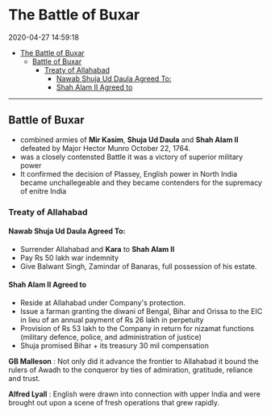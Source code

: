 # The Battle of Buxar

2020-04-27 14:59:18

- [The Battle of Buxar](#the-battle-of-buxar)
  - [Battle of Buxar](#battle-of-buxar)
    - [Treaty of Allahabad](#treaty-of-allahabad)
      - [Nawab Shuja Ud Daula Agreed To:](#nawab-shuja-ud-daula-agreed-to)
      - [Shah Alam II Agreed to](#shah-alam-ii-agreed-to)


---

## Battle of Buxar

- combined armies of **Mir Kasim**, **Shuja Ud Daula** and **Shah Alam II** defeated by Major Hector Munro October 22, 1764.
- was a closely contensted Battle it was a victory of superior military power
- It confirmed the decision of Plassey, English power in North India became unchallegeable and they became contenders for the supremacy of enitre India

### Treaty of Allahabad

#### Nawab Shuja Ud Daula Agreed To:

- Surrender Allahabad and **Kara** to **Shah Alam II**
- Pay Rs 50 lakh war indemnity
- Give Balwant Singh, Zamindar of Banaras, full possession of his estate.

#### Shah Alam II Agreed to

- Reside at Allahabad under Company's protection.
- Issue a farman granting the diwani of Bengal, Bihar and Orissa to the EIC in lieu of an annual payment of Rs 26 lakh in perpetuity
- Provision of Rs 53 lakh to the Company in return for nizamat functions (military defence, police, and administration of justice)
- Shuja promised Bihar + its treasury 30 mil compensation

**GB Malleson** : Not only did it advance the frontier to Allahabad it bound the rulers of Awadh to the conqueror by ties of admiration, gratitude, reliance and trust. 

**Alfred Lyall** : English were drawn into connection with upper India and were brought out upon a scene of fresh operations that grew rapidly.


